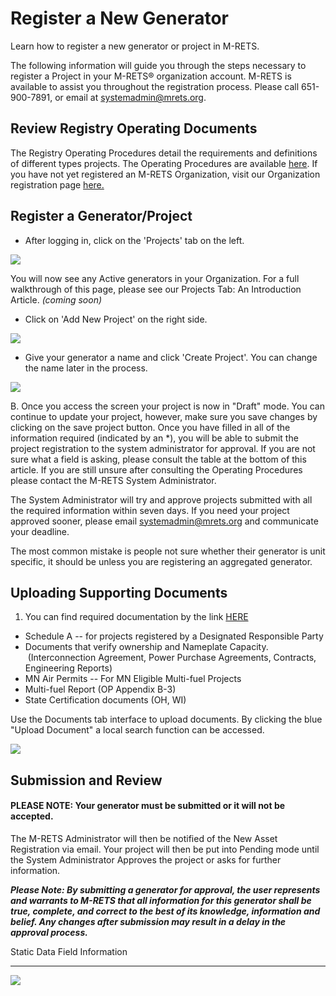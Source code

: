 Register a New Generator
========================

Learn how to register a new generator or project in M-RETS.

The following information will guide you through the steps necessary to register a Project in your M-RETS® organization account. M-RETS is available to assist you throughout the registration process. Please call 651-900-7891, or email at <systemadmin@mrets.org>.

Review Registry Operating Documents
-----------------------------------

The Registry Operating Procedures detail the requirements and definitions of different types projects. The Operating Procedures are available [here](http://www.mrets.org/resources/documents/). If you have not yet registered an M-RETS Organization, visit our Organization registration page [here.](http://app.mrets.org/register)

Register a Generator/Project
----------------------------

-   After logging in, click on the 'Projects' tab on the left.

![](https://downloads.intercomcdn.com/i/o/119922059/0fd77e92cba05e50d1a96985/2019-05-08_10-52-13.png)

You will now see any Active generators in your Organization. For a full walkthrough of this page, please see our Projects Tab: An Introduction Article. *(coming soon)*

-   Click on 'Add New Project' on the right side.

![](https://downloads.intercomcdn.com/i/o/119925579/1092fea7739024181af104a2/2019-05-08_10-41-09.png)

-   Give your generator a name and click 'Create Project'. You can change the name later in the process.

![](https://downloads.intercomcdn.com/i/o/119926232/123f4a78e01ed3ca1e04a89e/2019-05-08_10-47-10.png)

B. Once you access the screen your project is now in "Draft" mode. You can continue to update your project, however, make sure you save changes by clicking on the save project button. Once you have filled in all of the information required (indicated by an *), you will be able to submit the project registration to the system administrator for approval. If you are not sure what a field is asking, please consult the table at the bottom of this article. If you are still unsure after consulting the Operating Procedures please contact the M-RETS System Administrator. 

The System Administrator will try and approve projects submitted with all the required information within seven days. If you need your project approved sooner, please email <systemadmin@mrets.org> and communicate your deadline.

The most common mistake is people not sure whether their generator is unit specific, it should be unless you are registering an aggregated generator. 

Uploading Supporting Documents
------------------------------

1.  You can find required documentation by the link [HERE](https://www.mrets.org/resources/documents/)

-   Schedule A -- for projects registered by a Designated Responsible Party
-   Documents that verify ownership and Nameplate Capacity.  (Interconnection Agreement, Power Purchase Agreements, Contracts, Engineering Reports)
-   MN Air Permits -- For MN Eligible Multi-fuel Projects
-   Multi-fuel Report (OP Appendix B-3)
-   State Certification documents (OH, WI)

Use the Documents tab interface to upload documents. By clicking the blue "Upload Document" a local search function can be accessed. 

![](https://downloads.intercomcdn.com/i/o/119987120/0ddb2bfac77c9dcc20906820/2019-05-08_15-10-29.png)

Submission and Review
---------------------

#### PLEASE NOTE: Your generator must be submitted or it will not be accepted.

The M-RETS Administrator will then be notified of the New Asset Registration via email. Your project will then be put into Pending mode until the System Administrator Approves the project or asks for further information. 

***Please Note: By submitting a generator for approval, the user represents and warrants to M-RETS that all information for this generator shall be true, complete, and correct to the best of its knowledge, information and belief. Any changes after submission may result in a delay in the approval process.***

Static Data Field Information

-------------------------------

![](https://downloads.intercomcdn.com/i/o/119933789/90389ba0aec1da45cd40f1e1/2019-05-08_11-32-07.png)
